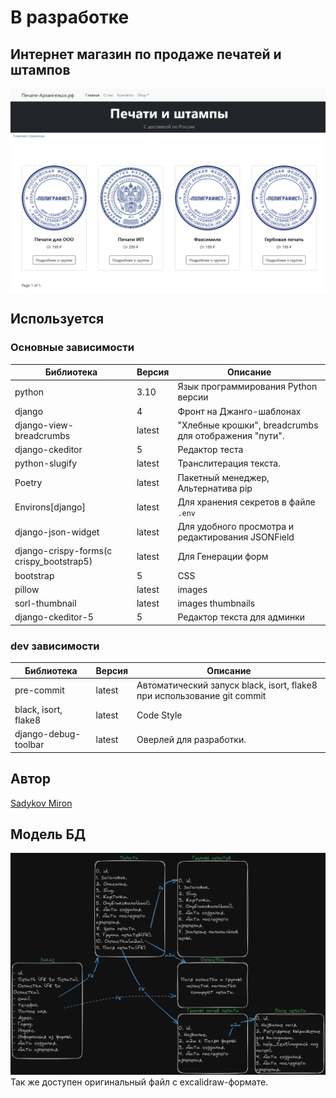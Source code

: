 # В разработке

## Интернет магазин по продаже печатей и штампов

![Картинка-Пример](images/img.png)

## Используется

### Основные зависимости
| Библиотека | Версия | Описание |
| --- | --- | --- |
| python | 3.10 | Язык программирования Python версии |
| django | 4 | Фронт на Джанго-шаблонах|
| django-view-breadcrumbs | latest | "Хлебные крошки", breadcrumbs для отображения "пути". |
| django-ckeditor | 5 | Редактор теста |
| python-slugify | latest | Транслитерация текста. |
| Poetry | latest | Пакетный менеджер, Альтернатива pip |
| Environs[django] | latest | Для хранения секретов в файле `.env` |
| django-json-widget| latest | Для удобного просмотра и редактирования JSONField|
| django-crispy-forms(c crispy_bootstrap5) | latest | Для Генерации форм |
| bootstrap | 5 | CSS |
| pillow | latest| images |
| sorl-thumbnail | latest| images thumbnails |
| django-ckeditor-5 | 5 | Редактор текста для админки |

### dev зависимости
| Библиотека | Версия | Описание |
| --- | --- | --- |
| pre-commit | latest | Автоматический запуск black, isort, flake8 при использование git commit |
| black, isort, flake8 | latest | Code Style |
| django-debug-toolbar | latest | Оверлей для разработки. |

## Автор

[Sadykov Miron](https://github.com/Reagent992)


## Модель БД
![Модель БД](images/models.png)
Так же доступен оригинальный файл с excalidraw-формате.